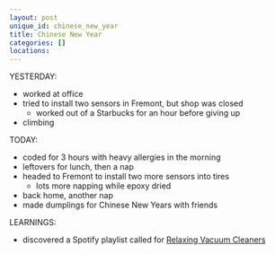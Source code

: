 ```yaml
---
layout: post
unique_id: chinese_new_year
title: Chinese New Year
categories: []
locations: 
---
```


YESTERDAY:
* worked at office
* tried to install two sensors in Fremont, but shop was closed
  * worked out of a Starbucks for an hour before giving up
* climbing

TODAY:
* coded for 3 hours with heavy allergies in the morning
* leftovers for lunch, then a nap
* headed to Fremont to install two more sensors into tires
  * lots more napping while epoxy dried
* back home, another nap
* made dumplings for Chinese New Years with friends

LEARNINGS:
* discovered a Spotify playlist called for [Relaxing Vacuum Cleaners](https://open.spotify.com/artist/1b7mrbeIAMJlQGv9vSybd8)

